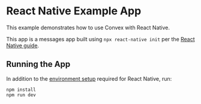 # React Native Example App

This example demonstrates how to use Convex with React Native.

This app is a messages app built using `npx react-native init` per the [React Native guide](https://reactnative.dev/docs/environment-setup).


## Running the App

In addition to the [environment setup](https://reactnative.dev/docs/environment-setup) required for React Native, run:

```
npm install
npm run dev
```